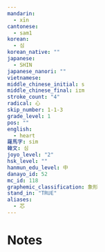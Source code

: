 ```yaml
---
mandarin:
  - xīn
cantonese:
  - sam1
korean:
  - 심
korean_native: ""
japanese:
  - SHIN
japanese_nanori: ""
vietnamese:
middle_chinese_initial: s
middle_chinese_final: iɪm
stroke_count: "4"
radical: 心
skip_number: 1-1-3
grade_level: 1
pos: ""
english:
  - heart
羅馬字: sim
韓文: 심
joyo_level: "2"
hsk_level: ""
hanmun_edu_level: 中
danayo_id: 52
mc_id: 118
graphemic_classification: 象形
stand_in: "TRUE"
aliases:
  - 芯
---
```


# Notes
